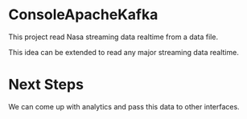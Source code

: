 # ConsoleApacheKafka

This project read Nasa streaming data realtime from a data file. 

This idea can be extended to read any major streaming data realtime.

# Next Steps

We can come up with analytics and pass this data to other interfaces.
